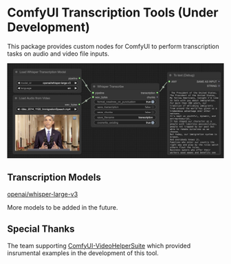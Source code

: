 # ComfyUI Transcription Tools (Under Development)

This package provides custom nodes for ComfyUI to perform transcription tasks on audio and video file inputs.

<img src="assets/workflow_example.jpg" alt="isolated" width="800"/>

## Transcription Models

[openai/whisper-large-v3](https://huggingface.co/openai/whisper-large-v3)

More models to be added in the future.

## Special Thanks

The team supporting [ComfyUI-VideoHelperSuite](https://github.com/Kosinkadink/ComfyUI-VideoHelperSuite) which provided insrumental examples in the development of this tool.
